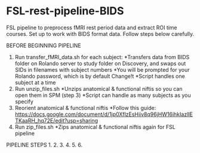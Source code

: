 # FSL-rest-pipeline-BIDS
FSL pipeline to preprocess fMRI rest period data and extract ROI time courses. Set up to work with BIDS format data. Follow steps below carefully.

BEFORE BEGINNING PIPELINE
1. Run transfer_fMRI_data.sh for each subject:
  *Transfers data from BIDS folder on Rolando server to study folder on Discovery, and swaps out SIDs in filenames with subject numbers
  *You will be prompted for your Rolando password, which is by default Change!t
  *Script handles one subject at a time
2. Run unzip_files.sh
    *Unzips anatomical & functional niftis so you can open them in SPM (step 3)
    *Script can handle as many subjects as you specify
3. Reorient anatomical & functional niftis
    *Follow this guide: https://docs.google.com/document/d/1jp0XflzEsHiiv8q96jHW16ihkIazlIETKaaRH_hq72E/edit?usp=sharing
4. Run zip_files.sh
    *Zips anatomical & functional niftis again for FSL pipeline


PIPELINE STEPS
1.
2.
3.
4.
5.
6.
